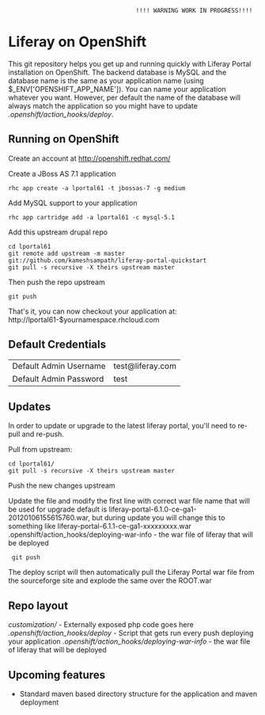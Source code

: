 										!!!! WARNING WORK IN PROGRESS!!!!

Liferay on OpenShift
===================

This git repository helps you get up and running quickly with Liferay Portal installation
on OpenShift.  The backend database is MySQL and the database name is the
same as your application name (using $_ENV['OPENSHIFT_APP_NAME']).  You can name
your application whatever you want.  However, per default the name of the database
will always match the application so you might have to update *.openshift/action_hooks/deploy*.


Running on OpenShift
--------------------

Create an account at http://openshift.redhat.com/

Create a JBoss AS 7.1 application

    rhc app create -a lportal61 -t jbossas-7 -g medium

Add MySQL support to your application

    rhc app cartridge add -a lportal61 -c mysql-5.1

Add this upstream drupal repo

    cd lportal61
    git remote add upstream -m master git://github.com/kameshsampath/liferay-portal-quickstart
    git pull -s recursive -X theirs upstream master

Then push the repo upstream

    git push

That's it, you can now checkout your application at:
    http://lportal61-$yournamespace.rhcloud.com

Default Credentials
-------------------
<table>
<tr><td>Default Admin Username</td><td>test@liferay.com</td></tr>
<tr><td>Default Admin Password</td><td>test</td></tr>
</table>

Updates
-------

In order to update or upgrade to the latest liferay portal, you'll need to re-pull
and re-push.

Pull from upstream:

    cd lportal61/
    git pull -s recursive -X theirs upstream master

Push the new changes upstream

Update the file and modify the first line with correct war file name that will be used for upgrade default is liferay-portal-6.1.0-ce-ga1-20120106155615760.war, but during update you will change
this to something like liferay-portal-6.1.1-ce-ga1-xxxxxxxxx.war
    .openshift/action_hooks/deploying-war-info - the war file of liferay that will be deployed

     git push

The deploy script will then automatically pull the Liferay Portal war file from the sourceforge site
and explode the same over the ROOT.war


Repo layout
-----------

*customization/* - Externally exposed php code goes here
*.openshift/action_hooks/deploy* - Script that gets run every push deploying your application
*.openshift/action_hooks/deploying-war-info* - the war file of liferay that will be deployed


Upcoming features
----------------

* Standard maven based directory structure for the application and maven deployment